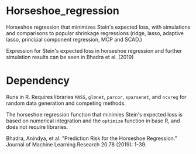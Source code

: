 # Horseshoe_regression
Horseshoe regression that minimizes Stein's expected loss, with simulations and comparisons to popular shrinkage regressions (ridge, lasso, adaptive lasso, principal component regression, MCP and SCAD.)

Expression for Stein's expected loss in horseshoe regression and further simulation results can be seen in Bhadra et al. (2019)

# Dependency
Runs in R. Requires libraries `MASS`, `glmnet`, `parcor`, `sparsenet`, and `ncvreg` for random data generation and competing methods.

The horseshoe regression function that minimies Stein's expected loss is based on numerical integration and the `optimize` function in base R, and does not require libraries.

Bhadra, Anindya, et al. "Prediction Risk for the Horseshoe Regression." Journal of Machine Learning Research 20.78 (2019): 1-39.

